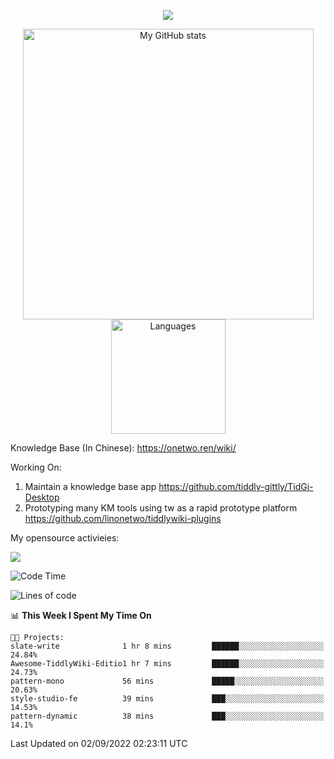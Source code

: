 <a href="https://github.com/linonetwo">
    <p align="center">
        <img src="https://github-profile-trophy.vercel.app/?username=linonetwo&column=7&theme=onedark"/>
    </p>
</a>
<a align="center" href="https://github.com/linonetwo">
  <p align="center">
    <img src="https://github-readme-stats.vercel.app/api?username=linonetwo&show_icons=true&count_private=true" alt="My GitHub stats" width="465"/>
    <img src="https://github-readme-stats.vercel.app/api/top-langs/?username=linonetwo&layout=compact&langs_count=10" alt="Languages" height="183">
  </p>
</a>

Knowledge Base (In Chinese): https://onetwo.ren/wiki/

Working On: 

1. Maintain a knowledge base app https://github.com/tiddly-gittly/TidGi-Desktop
1. Prototyping many KM tools using tw as a rapid prototype platform https://github.com/linonetwo/tiddlywiki-plugins

My opensource activieies:

![](https://visitor-badge.glitch.me/badge?page_id=linonetwo.linonetwo)

<!--START_SECTION:waka-->
![Code Time](http://img.shields.io/badge/Code%20Time-1%2C189%20hrs%2029%20mins-blue)

![Lines of code](https://img.shields.io/badge/From%20Hello%20World%20I%27ve%20Written-2%20Million%20lines%20of%20code-blue)

📊 **This Week I Spent My Time On** 

```text
🐱‍💻 Projects: 
slate-write              1 hr 8 mins         ██████░░░░░░░░░░░░░░░░░░░   24.84% 
Awesome-TiddlyWiki-Editio1 hr 7 mins         ██████░░░░░░░░░░░░░░░░░░░   24.73% 
pattern-mono             56 mins             █████░░░░░░░░░░░░░░░░░░░░   20.63% 
style-studio-fe          39 mins             ███░░░░░░░░░░░░░░░░░░░░░░   14.53% 
pattern-dynamic          38 mins             ███░░░░░░░░░░░░░░░░░░░░░░   14.1%

```


 Last Updated on 02/09/2022 02:23:11 UTC
<!--END_SECTION:waka-->
